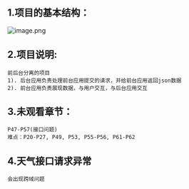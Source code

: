 ## 1.项目的基本结构：

![image.png](https://i.loli.net/2020/06/25/WVRkT7vAtcy8jfJ.png)

## 2.项目说明:

    前后台分离的项目
    1). 后台应用负责处理前台应用提交的请求，并给前台应用返回json数据
    2). 前台应用负责展现数据，与用户交互，与后台应用交互

## 3.未观看章节：

    P47-P57(接口问题)
    难点：P20-P27, P49, P53, P55-P56, P61-P62

## 4.天气接口请求异常
	会出现跨域问题
